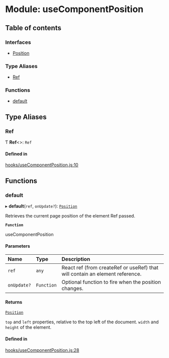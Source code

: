 # Module: useComponentPosition

## Table of contents

### Interfaces

- [Position](../interfaces/useComponentPosition.Position.md)

### Type Aliases

- [Ref](useComponentPosition.md#ref)

### Functions

- [default](useComponentPosition.md#default)

## Type Aliases

### Ref

Ƭ **Ref**<\>: `Ref`

#### Defined in

[hooks/useComponentPosition.js:10](https://github.com/Twipped/hooks/blob/86a2b07/hooks/useComponentPosition.js#L10)

## Functions

### default

▸ **default**(`ref`, `onUpdate?`): [`Position`](../interfaces/useComponentPosition.Position.md)

Retrieves the current page position of the element Ref passed.

**`Function`**

useComponentPosition

#### Parameters

| Name | Type | Description |
| :------ | :------ | :------ |
| `ref` | `any` | React ref (from createRef or useRef) that will contain an element reference. |
| `onUpdate?` | `Function` | Optional function to fire when the position changes. |

#### Returns

[`Position`](../interfaces/useComponentPosition.Position.md)

`top` and `left` properties, relative to the top left of the document. `width` and `height` of the element.

#### Defined in

[hooks/useComponentPosition.js:28](https://github.com/Twipped/hooks/blob/86a2b07/hooks/useComponentPosition.js#L28)
